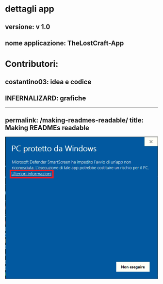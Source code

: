 # dettagli app
## versione: v 1.0
## nome applicazione: TheLostCraft-App
# Contributori:
## costantino03: idea e codice
## INFERNALIZARD: grafiche

---
permalink: /making-readmes-readable/
title: Making READMEs readable
---

![parte1](img/parte1.png)